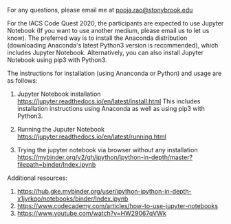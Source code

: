 For any questions, please email me at pooja.rao@stonybrook.edu

For the IACS Code Quest 2020, the participants are expected to use Jupyter Notebook (If you want to use another medium, please email us to let us know). The preferred way is to install the Anaconda distribution (downloading Anaconda's latest Python3 version is recommended), which includes Jupyter Notebook. Alternatively, you can also install Jupyter Notebook using pip3 with Python3.

The instructions for installation (using Ananconda or Python) and usage are as follows:

1. Jupyter Notebook installation
   https://jupyter.readthedocs.io/en/latest/install.html
   This includes installation instructions using Anaconda as well as using pip3 with Python3.
   
2. Running the Juputer Notebook
   https://jupyter.readthedocs.io/en/latest/running.html 
   
3. Trying the jupyter notebook via browser without any installation
   https://mybinder.org/v2/gh/ipython/ipython-in-depth/master?filepath=binder/Index.ipynb
   

Additional resources:

1. https://hub.gke.mybinder.org/user/ipython-ipython-in-depth-x1jyrkqo/notebooks/binder/Index.ipynb
2. https://www.codecademy.com/articles/how-to-use-jupyter-notebooks
3. https://www.youtube.com/watch?v=HW29067qVWk
 
